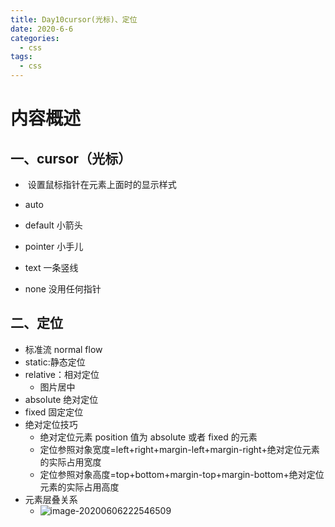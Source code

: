 ```yaml
---
title: Day10cursor(光标)、定位
date: 2020-6-6
categories:
  - css
tags:
  - css
---
```


<!-- more -->

# 内容概述

## 一、cursor（光标）

- ​ 设置鼠标指针在元素上面时的显示样式

- auto
- default 小箭头
- pointer 小手儿
- text 一条竖线
- none 没用任何指针

## 二、定位

- 标准流 normal flow
- static:静态定位
- relative：相对定位
  - 图片居中
- absolute 绝对定位
- fixed 固定定位
- 绝对定位技巧
  - 绝对定位元素 position 值为 absolute 或者 fixed 的元素
  - 定位参照对象宽度=left+right+margin-left+margin-right+绝对定位元素的实际占用宽度
  - 定位参照对象高度=top+bottom+margin-top+margin-bottom+绝对定位元素的实际占用高度
- 元素层叠关系
  - ![image-20200606222546509](C:\Users\MengJiaXi\AppData\Roaming\Typora\typora-user-images\image-20200606222546509.png)
